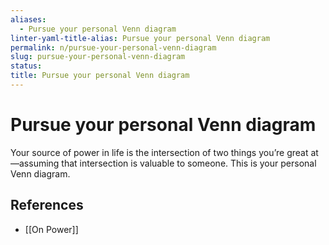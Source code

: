 ```yaml
---
aliases:
  - Pursue your personal Venn diagram
linter-yaml-title-alias: Pursue your personal Venn diagram
permalink: n/pursue-your-personal-venn-diagram
slug: pursue-your-personal-venn-diagram
status: 
title: Pursue your personal Venn diagram
---
```

# Pursue your personal Venn diagram

Your source of power in life is the intersection of two things you’re great at—assuming that intersection is valuable to someone. This is your personal Venn diagram.

## References

- [[On Power]]
